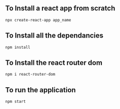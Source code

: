 ## To Install a react app from scratch 

    npx create-react-app app_name

## To Install all the dependancies

    npm install

## To Install the react router dom

    npm i react-router-dom

## To run the application

    npm start
